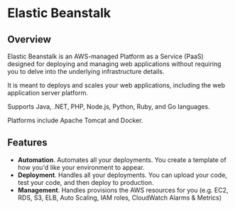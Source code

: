 # Elastic Beanstalk

## Overview

Elastic Beanstalk is an AWS-managed Platform as a Service (PaaS) designed for deploying and managing web applications without requiring you to delve into the underlying infrastructure details.

It is meant to deploys and scales your web applications, including the web application server platform.

Supports Java, .NET, PHP, Node.js, Python, Ruby, and Go languages.

Platforms include Apache Tomcat and Docker.


## Features

- **Automation**. Automates all your deployments. You create a template of how you'd like your environment to appear.
- **Deployment**. Handles all your deployments. You can upload your code, test your code, and then deploy to production.
- **Management**. Handles provisions the AWS resources for you (e.g. EC2, RDS, S3, ELB, Auto Scaling, IAM roles, CloudWatch Alarms & Metrics)